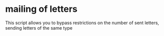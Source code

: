# mailing of letters
This script allows you to bypass restrictions on the number of sent letters, sending letters of the same type
